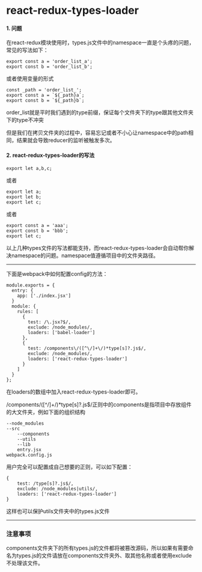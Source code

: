 # react-redux-types-loader

#### 1. 问题

在react-redux模块使用时，types.js文件中的namespace一直是个头疼的问题，常见的写法如下：


```
export const a = 'order_list_a';
export const b = 'order_list_b';
```
或者使用变量的形式

```
const _path = 'order_list_';
export const a = `${_path}a`;
export const b = `${_path}b`;
```

order_list就是平时我们遇到的type前缀，保证每个文件夹下的type跟其他文件夹下的type不冲突

但是我们在拷贝文件夹的过程中，容易忘记或者不小心让namespace中的path相同，结果就会导致reducer的监听被触发多次。

#### 2. react-redux-types-loader的写法


```
export let a,b,c;
```
或者
```
export let a;
export let b;
export let c;
```
或者
```
export const a = 'aaa';
export const b = 'bbb';
export let c;
```
以上几种types文件的写法都能支持，而react-redux-types-loader会自动帮你解决namespace的问题。namespace值遵循项目中的文件夹路径。



---

下面是webpack中如何配置config的方法：

```
module.exports = {
  entry: {
    app: ['./index.jsx']
  }
  module: {
    rules: [
      {
        test: /\.jsx?$/,
        exclude: /node_modules/,
        loaders: ['babel-loader']
      },
      {
        test: /components\/([^\/]+\/)*type[s]?.js$/,
        exclude: /node_modules/,
        loaders: ['react-redux-types-loader']
      }
    ]
  }
};

```
在loaders的数组中加入react-redux-types-loader即可。

/components\/([^\/]+\/)*type[s]?.js$/正则中的components是指项目中存放组件的大文件夹，例如下面的组织结构

```
--node_modules
--src
    --components
    --utils
    --lib
    entry.jsx
webpack.config.js
```
用户完全可以配置成自己想要的正则，可以如下配置：

```
{
    test: /type[s]?.js$/,
    exclude: /node_modules|utils/,
    loaders: ['react-redux-types-loader']
}
```
这样也可以保护utils文件夹中的types.js文件


---
### 注意事项

components文件夹下的所有types.js的文件都将被篡改源码，所以如果有需要命名为types.js的文件请放在components文件夹外、取其他名称或者使用exclude不处理该文件。
